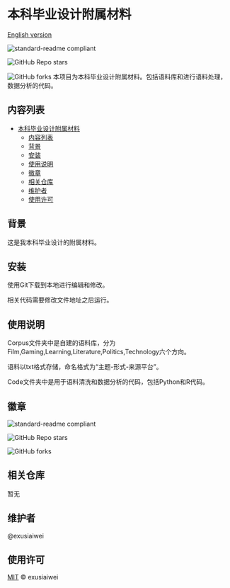 # 本科毕业设计附属材料

[English version](https://github.com/exusiaiwei/undergraduate-graduation-project-attachment/blob/main/readme.md)

![standard-readme compliant](https://img.shields.io/badge/readme%20style-standard-brightgreen.svg?style=flat-square)

![GitHub Repo stars](https://img.shields.io/github/stars/exusiaiwei/undergraduate-graduation-project-attachment)

![GitHub forks](https://img.shields.io/github/forks/exusiaiwei/undergraduate-graduation-project-attachment)
本项目为本科毕业设计附属材料。包括语料库和进行语料处理，数据分析的代码。

## 内容列表

- [本科毕业设计附属材料](#本科毕业设计附属材料)
  - [内容列表](#内容列表)
  - [背景](#背景)
  - [安装](#安装)
  - [使用说明](#使用说明)
  - [徽章](#徽章)
  - [相关仓库](#相关仓库)
  - [维护者](#维护者)
  - [使用许可](#使用许可)

## 背景

这是我本科毕业设计的附属材料。

## 安装

使用Git下载到本地进行编辑和修改。

相关代码需要修改文件地址之后运行。

## 使用说明

Corpus文件夹中是自建的语料库，分为Film,Gaming,Learning,Literature,Politics,Technology六个方向。

语料以txt格式存储，命名格式为“主题-形式-来源平台”。

Code文件夹中是用于语料清洗和数据分析的代码，包括Python和R代码。

## 徽章

![standard-readme compliant](https://img.shields.io/badge/readme%20style-standard-brightgreen.svg?style=flat-square)

![GitHub Repo stars](https://img.shields.io/github/stars/exusiaiwei/undergraduate-graduation-project-attachment)

![GitHub forks](https://img.shields.io/github/forks/exusiaiwei/undergraduate-graduation-project-attachment)
## 相关仓库

暂无

## 维护者

@exusiaiwei

## 使用许可

[MIT](LICENSE) © exusiaiwei

